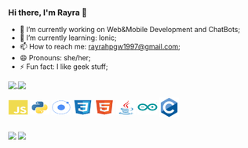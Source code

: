 ### Hi there, I'm Rayra 👋

- 🔭 I’m currently working on Web&Mobile Development and ChatBots;
- 🌱 I’m currently learning: Ionic; 
- 📫 How to reach me: rayrahpgw1997@gmail.com; 
- 😄 Pronouns: she/her; 
- ⚡ Fun fact: I like geek stuff;  

<div>
  <a href="https://github.com/rayratargdy/github-readme-stats">
  <img align="center" src="https://github-readme-stats.vercel.app/api?username=rayratargdy&show_icons=true&theme=dracula&include_all_comics=true&count_private=true"/>
  </a>
  <a href="https://github.com/rayratargy/convoychat">
  <img  align="center" src="https://github-readme-stats.vercel.app/api/top-langs/?username=rayratargdy&layout=compact&langs_count=16&theme=dracula"/>
  </a>
</div> 

<div style="display: inline_block"><br>
  <img align="center" alt="rayra-js" height="30" width="40" src="https://raw.githubusercontent.com/devicons/devicon/master/icons/javascript/javascript-plain.svg">
  <img align="center" alt="rayra-python" height="30" width="40" src="https://raw.githubusercontent.com/devicons/devicon/master/icons/python/python-original.svg">
  <img align="center" alt="rayra-ionic" height="30" width="40" src="https://raw.githubusercontent.com/devicons/devicon/master/icons/ionic/ionic-original.svg">
  <img align="center" alt="rayra-css" height="30" width="40" src="https://raw.githubusercontent.com/devicons/devicon/master/icons/css3/css3-original.svg">
  <img align="center" alt="rayra-html" height="30" width="40" src="https://raw.githubusercontent.com/devicons/devicon/master/icons/html5/html5-original.svg">
  <img align="center" alt="rayra-java" height="30" width="40" src="https://raw.githubusercontent.com/devicons/devicon/master/icons/java/java-original.svg">
  <img align="center" alt="rayra-arduino" height="30" width="40" src="https://raw.githubusercontent.com/devicons/devicon/master/icons/arduino/arduino-original.svg">
  <img align="center" alt="rayra-c height="30" width="40" src="https://raw.githubusercontent.com/devicons/devicon/master/icons/c/c-original.svg">
</div>
                                                                                                                                                
##
 <div>
  <a href="https://www.instagram.com/rayra_pereirax/" target="_blank"><img src="https://img.shields.io/badge/-Instagram-%23E4405F?style=for-the-                                      badge&logo=instagram&logoColor=white" target="_blank"></a>                
  <a href="https://www.linkedin.com/in/rayra-pereira-45a22b191" target="_blank"><img src="https://img.shields.io/badge/-LinkedIn-%230077B5?style=for-the-                              badge&logo=linkedin&logoColor=white" target="_blank"></a> 
  <a href="https://twitter.com/rayra_targdy?s=09" target="_blank"<img src="for-the-badge&logo=twitter&logoColor=white" target="_blank"></a>
                                                                                                   
</div>                                                                                                                                                
                                                                                                                                               
   
